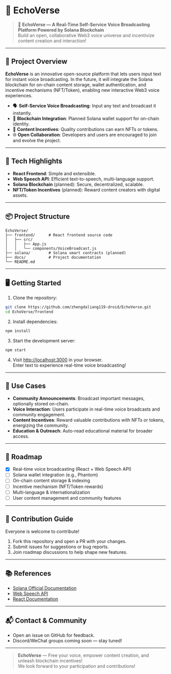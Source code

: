 # 🌌 EchoVerse

> 🌟 **EchoVerse — A Real-Time Self-Service Voice Broadcasting Platform Powered by Solana Blockchain**  
> Build an open, collaborative Web3 voice universe and incentivize content creation and interaction!

---

## 🚀 Project Overview

**EchoVerse** is an innovative open-source platform that lets users input text for instant voice broadcasting. In the future, it will integrate the Solana blockchain for on-chain content storage, wallet authentication, and incentive mechanisms (NFT/Token), enabling new interactive Web3 voice experiences.

- 🗣️ **Self-Service Voice Broadcasting**: Input any text and broadcast it instantly.
- 👛 **Blockchain Integration**: Planned Solana wallet support for on-chain identity.
- 💎 **Content Incentives**: Quality contributions can earn NFTs or tokens.
- 🌐 **Open Collaboration**: Developers and users are encouraged to join and evolve the project.

---

## 🎨 Tech Highlights

- **React Frontend**: Simple and extensible.
- **Web Speech API**: Efficient text-to-speech, multi-language support.
- **Solana Blockchain** (planned): Secure, decentralized, scalable.
- **NFT/Token Incentives** (planned): Reward content creators with digital assets.

---

## 📦 Project Structure

```
EchoVerse/
├── frontend/      # React frontend source code
│   ├── src/
│   │   ├── App.js
│   │   └── components/VoiceBroadcast.js
├── solana/        # Solana smart contracts (planned)
├── docs/          # Project documentation
└── README.md
```

---

## 🖥️ Getting Started

1. Clone the repository:

```bash
git clone https://github.com/zhengdaliang119-droid/EchoVerse.git
cd EchoVerse/frontend
```

2. Install dependencies:

```bash
npm install
```

3. Start the development server:

```bash
npm start
```

4. Visit [http://localhost:3000](http://localhost:3000) in your browser.  
   Enter text to experience real-time voice broadcasting!

---

## 📝 Use Cases

- **Community Announcements**: Broadcast important messages, optionally stored on-chain.
- **Voice Interaction**: Users participate in real-time voice broadcasts and community engagement.
- **Content Incentives**: Reward valuable contributions with NFTs or tokens, energizing the community.
- **Education & Outreach**: Auto-read educational material for broader access.

---

## 🚧 Roadmap

- [x] Real-time voice broadcasting (React + Web Speech API)
- [ ] Solana wallet integration (e.g., Phantom)
- [ ] On-chain content storage & indexing
- [ ] Incentive mechanism (NFT/Token rewards)
- [ ] Multi-language & internationalization
- [ ] User content management and community features

---

## 🤝 Contribution Guide

Everyone is welcome to contribute!

1. Fork this repository and open a PR with your changes.
2. Submit issues for suggestions or bug reports.
3. Join roadmap discussions to help shape new features.

---

## 📚 References

- [Solana Official Documentation](https://docs.solana.com/)
- [Web Speech API](https://developer.mozilla.org/en-US/docs/Web/API/Web_Speech_API)
- [React Documentation](https://react.dev/)

---

## 📬 Contact & Community

- Open an issue on GitHub for feedback.
- Discord/WeChat groups coming soon — stay tuned!

---

> **EchoVerse** — Free your voice, empower content creation, and unleash blockchain incentives!  
> We look forward to your participation and contributions!